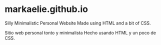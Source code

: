 # markaelie.github.io
Silly Minimalistic Personal Website
Made using HTML and a bit of CSS.

Sitio web personal tonto y minimalista
Hecho usando HTML y un poco de CSS.